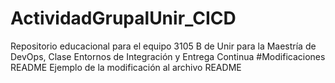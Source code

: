 # ActividadGrupalUnir_CICD
Repositorio educacional para el equipo 3105 B de Unir para la Maestría de DevOps, Clase Entornos de Integración y Entrega Continua
#Modificaciones README
Ejemplo de la modificación al archivo README
